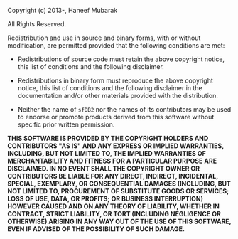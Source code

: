 Copyright (c) 2013-, Haneef Mubarak

All Rights Reserved.

Redistribution and use in source and binary forms, with or without modification, 
are permitted provided that the following conditions are met:

 - Redistributions of source code must retain the above copyright notice, this 
   list of conditions and the following disclaimer.

 - Redistributions in binary form must reproduce the above copyright notice, this
   list of conditions and the following disclaimer in the documentation and/or
   other materials provided with the distribution.

 - Neither the name of `sfDB2` nor the names of its contributors may be used to
   endorse or promote products derived from this software without specific prior
   written permission.

**THIS SOFTWARE IS PROVIDED BY THE COPYRIGHT HOLDERS AND CONTRIBUTORS "AS IS" AND
ANY EXPRESS OR IMPLIED WARRANTIES, INCLUDING, BUT NOT LIMITED TO, THE IMPLIED
WARRANTIES OF MERCHANTABILITY AND FITNESS FOR A PARTICULAR PURPOSE ARE DISCLAIMED.
IN NO EVENT SHALL THE COPYRIGHT OWNER OR CONTRIBUTORS BE LIABLE FOR ANY DIRECT,
INDIRECT, INCIDENTAL, SPECIAL, EXEMPLARY, OR CONSEQUENTIAL DAMAGES (INCLUDING,
BUT NOT LIMITED TO, PROCUREMENT OF SUBSTITUTE GOODS OR SERVICES; LOSS OF USE,
DATA, OR PROFITS; OR BUSINESS INTERRUPTION) HOWEVER CAUSED AND ON ANY THEORY OF
LIABILITY, WHETHER IN CONTRACT, STRICT LIABILITY, OR TORT (INCLUDING NEGLIGENCE OR
OTHERWISE) ARISING IN ANY WAY OUT OF THE USE OF THIS SOFTWARE, EVEN IF ADVISED OF
THE POSSIBILITY OF SUCH DAMAGE.**
